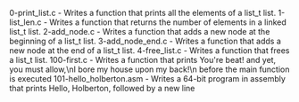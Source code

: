 0-print_list.c - Writes a function that prints all the elements of a list_t list.
1-list_len.c - Writes a function that returns the number of elements in a linked list_t list.
2-add_node.c - Writes a function that adds a new node at the beginning of a list_t list.
3-add_node_end.c - Writes a function that adds a new node at the end of a list_t list.
4-free_list.c - Writes a function that frees a list_t list.
100-first.c - Writes a function that prints You're beat! and yet, you must allow,\nI bore my house upon my back!\n before the main function is executed
101-hello_holberton.asm - Writes a 64-bit program in assembly that prints Hello, Holberton, followed by a new line
